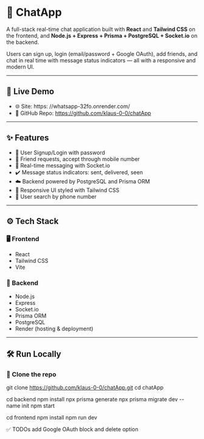 # 💬 ChatApp

A full-stack real-time chat application built with **React** and **Tailwind CSS** on the frontend, and **Node.js + Express + Prisma + PostgreSQL + Socket.io** on the backend.

Users can sign up, login (email/password + Google OAuth), add friends, and chat in real time with message status indicators — all with a responsive and modern UI.

---

## 🔗 Live Demo

- 🌐 Site: https: //whatsapp-32fo.onrender.com/
- 📁 GitHub Repo: https://github.com/klaus-0-0/chatApp

---

## ✨ Features

- 🔐 User Signup/Login with password 
- 👫 Friend requests, accept through mobile number
- 💬 Real-time messaging with Socket.io
- ✔️ Message status indicators: sent, delivered, seen
- ☁️ Backend powered by PostgreSQL and Prisma ORM
- 🎨 Responsive UI styled with Tailwind CSS
- 🔎 User search by phone number

---

## ⚙️ Tech Stack

### 🖥️ Frontend

- React
- Tailwind CSS
- Vite

### 🧠 Backend

- Node.js
- Express
- Socket.io
- Prisma ORM
- PostgreSQL
- Render (hosting & deployment)

---

## 🛠️ Run Locally

### 🔽 Clone the repo

git clone https://github.com/klaus-0-0/chatApp.git
cd chatApp

cd backend
npm install
npx prisma generate
npx prisma migrate dev --name init
npm start

cd frontend
npm install
npm run dev

✅ TODOs
add Google OAuth
block and delete option
